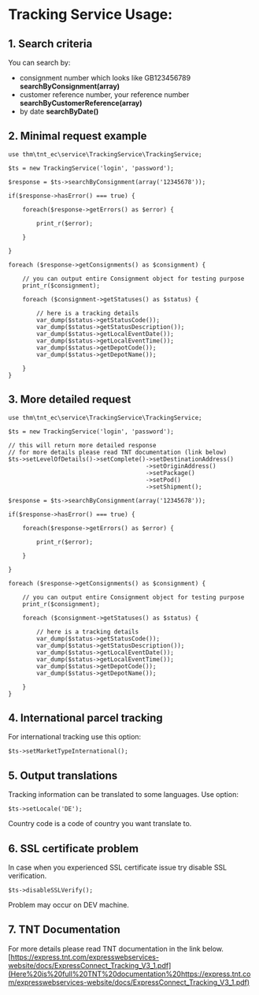 

# Tracking Service Usage:

## 1. Search criteria

You can search by: 
- consignment number which looks like GB123456789
  **searchByConsignment(array)**
 - customer reference number, your reference number **searchByCustomerReference(array)**
 - by date
 **searchByDate()**
 
## 2. Minimal request example

    use thm\tnt_ec\service\TrackingService\TrackingService;
    
    $ts = new TrackingService('login', 'password');
    
    $response = $ts->searchByConsignment(array('12345678'));
    
    if($response->hasError() === true) {
        
        foreach($response->getErrors() as $error) {
            
            print_r($error);
            
        }
        
    } 
    
    foreach ($response->getConsignments() as $consignment) {
    
        // you can output entire Consignment object for testing purpose
        print_r($consignment);
    
        foreach ($consignment->getStatuses() as $status) {
    
            // here is a tracking details
            var_dump($status->getStatusCode());
            var_dump($status->getStatusDescription());
            var_dump($status->getLocalEventDate());
            var_dump($status->getLocalEventTime());
            var_dump($status->getDepotCode());
            var_dump($status->getDepotName());
            
        }
    }

## 3. More detailed request

    use thm\tnt_ec\service\TrackingService\TrackingService;
    
    $ts = new TrackingService('login', 'password');
    
    // this will return more detailed response
    // for more details please read TNT documentation (link below)
    $ts->setLevelOfDetails()->setComplete()->setDestinationAddress()
                                           ->setOriginAddress()
                                           ->setPackage()
                                           ->setPod()
                                           ->setShipment();
    
    $response = $ts->searchByConsignment(array('12345678'));
    
    if($response->hasError() === true) {
        
        foreach($response->getErrors() as $error) {
            
            print_r($error);
            
        }
        
    } 
    
    foreach ($response->getConsignments() as $consignment) {
    
        // you can output entire Consignment object for testing purpose
        print_r($consignment);
    
        foreach ($consignment->getStatuses() as $status) {
    
            // here is a tracking details
            var_dump($status->getStatusCode());
            var_dump($status->getStatusDescription());
            var_dump($status->getLocalEventDate());
            var_dump($status->getLocalEventTime());
            var_dump($status->getDepotCode());
            var_dump($status->getDepotName());
            
        }
    }

## 4. International parcel tracking

For international tracking use this option:

    $ts->setMarketTypeInternational();

## 5. Output translations

Tracking information can be translated to some languages.
Use option:

    $ts->setLocale('DE');
Country code is a code of country you want translate to.

## 6. SSL certificate problem

In case when you experienced SSL certificate issue try disable SSL verification.

    $ts->disableSSLVerify();

Problem may occur on DEV machine.

## 7. TNT Documentation
For more details please read TNT documentation in the link below.
[https://express.tnt.com/expresswebservices-website/docs/ExpressConnect_Tracking_V3_1.pdf](Here%20is%20full%20TNT%20documentation%20https://express.tnt.com/expresswebservices-website/docs/ExpressConnect_Tracking_V3_1.pdf)

